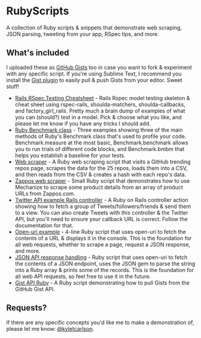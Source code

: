 # RubyScripts

A collection of Ruby scripts &amp; snippets that demonstrate web scraping, JSON parsing, tweeting from your app, RSpec tips, and more.

## What's included ##

I uploaded these as [GitHub Gists](https://gist.github.com/kyletcarlson) too in case you want to fork & experiment with any specific script. If you're using Sublime Text, I recommend you install the [Gist plugin](https://github.com/condemil/Gist) to easily pull & push Gists from your editor. Sweet stuff!

- [Rails RSpec Testing Cheatsheet](https://gist.github.com/kyletcarlson/6234923) - Rails Rspec model testing skeleton & cheat sheet using rspec-rails, shoulda-matchers, shoulda-callbacks, and factory_girl_rails. Pretty much a brain dump of examples of what you can (should?) test in a model. Pick & choose what you like, and please let me know if you have any tricks I should add.
- [Ruby Benchmark class](https://gist.github.com/kyletcarlson/7955214) - Three examples showing three of the main methods of Ruby's Benchmark class that's used to profile your code. Benchmark.measure at the most basic, Benchmark.benchmark allows you to run trials of different code blocks, and Benchmark.bmbm that helps you establish a baseline for your tests.
- [Web scraper](https://gist.github.com/kyletcarlson/7882406) - A Ruby web scraping script that visits a GitHub trending repos page, scrapes the data for the 25 repos, loads them into a CSV, and then reads from the CSV & creates a hash with each repo's data.
- [Zappos web scraper](https://gist.github.com/kyletcarlson/6322535) - Small Ruby script that demonstrates how to use Mechanize to scrape some product details from an array of product URLs from Zappos.com.
- [Twitter API example Rails controller](https://gist.github.com/kyletcarlson/6323026) - A Ruby on Rails controller action showing how to fetch a group of Tweets/followers/friends & send them to a view. You can also create Tweets with this controller & the Twitter API, but you'll need to ensure your callback URL is correct. Follow the documentation for that.
- [Open-uri example](https://gist.github.com/kyletcarlson/7876153) - 4-line Ruby script that uses open-uri to fetch the contents of a URL & displays it in the console. This is the foundation for all web requests, whether to scrape a page, request a JSON response, and more.
- [JSON API response handling](https://gist.github.com/kyletcarlson/7911188) - Ruby script that uses open-uri to fetch the contents of a JSON endpoint, uses the JSON gem to parse the string into a Ruby array & prints some of the records. This is the foundation for all web API requests, so feel free to use it in the future.
- [Gist API Ruby](https://gist.github.com/kyletcarlson/7920355) - A Ruby script demonstrating how to pull Gists from the GitHub Gist API.

## Requests? ##

If there are any specific concepts you'd like me to make a demonstration of, please let me know: [@kyletcarlson](https://www.twitter.com/kyletcarlson).

